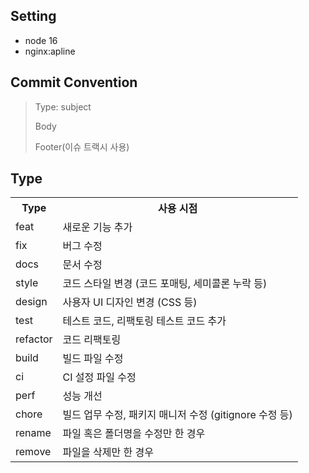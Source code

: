 ## Setting

- node 16
- nginx:apline

## Commit Convention

> Type: subject
>
> Body
>
> Footer(이슈 트랙시 사용)

## Type

<table>
  <tr>
    <th>Type</th>
    <th>사용 시점</th>
  </tr>
  <tr>
    <td>feat</td>
    <td>새로운 기능 추가</td>
  </tr>
  <tr>
    <td>fix</td>
    <td>버그 수정</td>
  </tr>
  <tr>
    <td>docs</td>
    <td>문서 수정</td>
  </tr>
  <tr>
    <td>style</td>
    <td>코드 스타일 변경 (코드 포매팅, 세미콜론 누락 등)</td>
  </tr>
  <tr>
    <td>design</td>
    <td>사용자 UI 디자인 변경 (CSS 등)</td>
  </tr>
  <tr>
    <td>test</td>
    <td>테스트 코드, 리팩토링 테스트 코드 추가</td>
  </tr>
  <tr>
    <td>refactor</td>
    <td>코드 리팩토링</td>
  </tr>
  <tr>
    <td>build</td>
    <td>빌드 파일 수정</td>
  </tr>
  <tr>
    <td>ci</td>
    <td>CI 설정 파일 수정</td>
  </tr>
  <tr>
    <td>perf</td>
    <td>성능 개선</td>
  </tr>
  <tr>
    <td>chore</td>
    <td>빌드 업무 수정, 패키지 매니저 수정 (gitignore 수정 등)</td>
  </tr>
  <tr>
    <td>rename</td>
    <td>파일 혹은 폴더명을 수정만 한 경우</td>
  </tr>
  <tr>
    <td>remove</td>
    <td>파일을 삭제만 한 경우</td>
  </tr>
</table>
